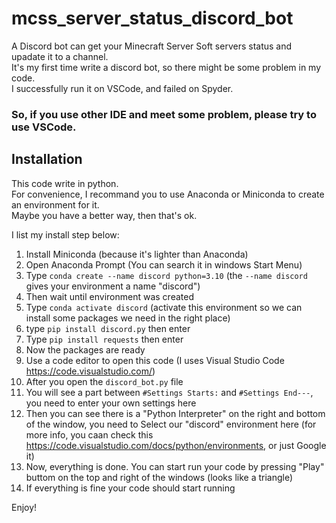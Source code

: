 # mcss_server_status_discord_bot  
A Discord bot can get your Minecraft Server Soft servers status and upadate it to a channel.  
It's my first time write a discord bot, so there might be some problem in my code.  
I successfully run it on VSCode, and failed on Spyder.  
### So, if you use other IDE and meet some problem, please try to use VSCode.  
## Installation
This code write in python.  
For convenience, I recommand you to use Anaconda or Miniconda to create an environment for it.  
Maybe you have a better way, then that's ok.  

I list my install step below:
  1.  Install Miniconda (because it's lighter than Anaconda)
  2.  Open Anaconda Prompt (You can search it in windows Start Menu)
  3.  Type `conda create --name discord python=3.10` (the `--name discord` gives your environment a name "discord") 
  4.  Then wait until environment was created
  5.  Type `conda activate discord` (activate this environment so we can install some packages we need in the right place)
  6.  type `pip install discord.py` then enter
  7.  Type `pip install requests` then enter
  8.  Now the packages are ready
  9.  Use a code editor to open this code (I uses Visual Studio Code https://code.visualstudio.com/)
  10.  After you open the `discord_bot.py` file
  11.  You will see a part between `#Settings Starts:` and `#Settings End---`, you need to enter your own settings here
  12.  Then you can see there is a "Python Interpreter" on the right and bottom of the window, you need to Select our "discord" environment here (for more info, you caan check this https://code.visualstudio.com/docs/python/environments, or just Google it)
  13. Now, everything is done. You can start run your code by pressing "Play" buttom on the top and right of the windows (looks like a triangle)
  14. If everything is fine your code should start running

Enjoy!
